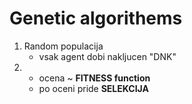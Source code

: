 # Genetic algorithems

1. Random populacija
    * vsak agent dobi nakljucen "DNK"
2. 
    * ocena ~ **FITNESS function**
    * po oceni pride **SELEKCIJA**